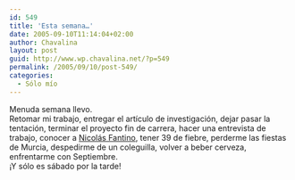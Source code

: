 ```yaml
---
id: 549
title: 'Esta semana…'
date: 2005-09-10T11:14:04+02:00
author: Chavalina
layout: post
guid: http://www.wp.chavalina.net/?p=549
permalink: /2005/09/10/post-549/
categories:
  - Sólo mío
---
```

Menuda semana llevo.  
Retomar mi trabajo, entregar el art&iacute;culo de investigación, dejar pasar la tentación, terminar el proyecto fin de carrera, hacer una entrevista de trabajo, conocer a <a href="http://100px.com" target="_blank">Nicolás Fantino</a>, tener 39 de fiebre, perderme las fiestas de Murcia, despedirme de un coleguilla, volver a beber cerveza, enfrentarme con Septiembre.  
&iexcl;Y sólo es sábado por la tarde!